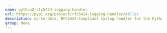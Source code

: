```yaml
---
name: python2-rfc5424-logging-handler
url: https://pypi.org/project/rfc5424-logging-handler/#files
description: up-to-date, RFC5424-Compliant syslog handler for the Python logging framework. URL : https://pypi.org/project/rfc5424-logging-handler/#files Groups : None
group: None
---
```

